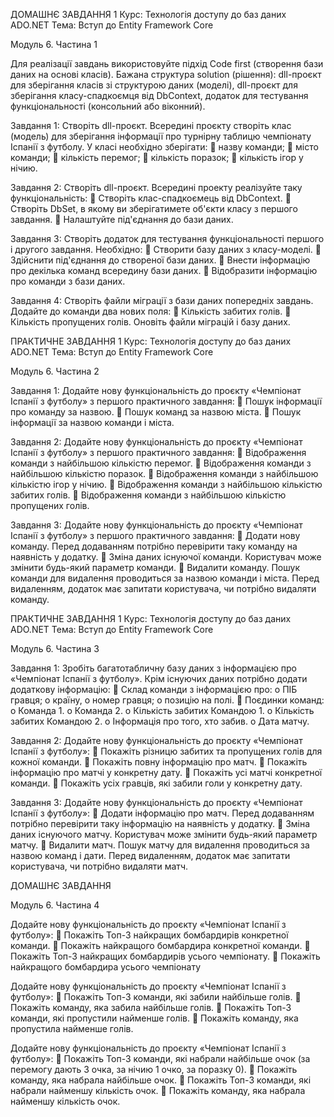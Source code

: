 ДОМАШНЄ ЗАВДАННЯ
1
Курс: Технологія доступу до баз даних ADO.NET
Тема: Вступ до Entity Framework Core

Модуль 6. Частина 1

Для реалізації завдань використовуйте підхід Code first (створення бази
даних на основі класів). Бажана структура solution (рішення): dll-проєкт
для зберігання класів зі структурою даних (моделі), dll-проєкт для
зберігання класу-спадкоємця від DbContext, додаток для тестування
функціональності (консольний або віконний).

Завдання 1:
Створіть dll-проєкт. Всередині проєкту створіть клас (модель) для
зберігання інформації про турнірну таблицю чемпіонату Іспанії з
футболу. У класі необхідно зберігати:
 назву команди;
 місто команди;
 кількість перемог;
 кількість поразок;
 кількість ігор у нічию.

Завдання 2:
Створіть dll-проєкт. Всередині проекту реалізуйте таку
функціональність:
 Створіть клас-спадкоємець від DbContext.
 Створіть DbSet, в якому ви зберігатимете об'єкти класу з
першого завдання.
 Налаштуйте під'єднання до бази даних.

Завдання 3:
Створіть додаток для тестування функціональності першого і
другого завдання. Необхідно:
 Створити базу даних з класу-моделі.
 Здійснити під'єднання до створеної бази даних.
 Внести інформацію про декілька команд всередину бази
даних.
 Відобразити інформацію про команди з бази даних.

Завдання 4:
Створіть файли міграції з бази даних попередніх завдань.
Додайте до команди два нових поля:
 Кількість забитих голів.
 Кількість пропущених голів.
Оновіть файли міграцій і базу даних.





ПРАКТИЧНЕ ЗАВДАННЯ
1
Курс: Технологія доступу до баз даних ADO.NET
Тема: Вступ до Entity Framework Core

Модуль 6. Частина 2

Завдання 1:
Додайте нову функціональність до проєкту «Чемпіонат Іспанії з
футболу» з першого практичного завдання:
 Пошук інформації про команду за назвою.
 Пошук команд за назвою міста.
 Пошук інформації за назвою команди і міста.

Завдання 2:
Додайте нову функціональність до проєкту «Чемпіонат Іспанії з
футболу» з першого практичного завдання:
 Відображення команди з найбільшою кількістю перемог.
 Відображення команди з найбільшою кількістю поразок.
 Відображення команди з найбільшою кількістю ігор у нічию.
 Відображення команди з найбільшою кількістю забитих
голів.
 Відображення команди з найбільшою кількістю пропущених
голів.

Завдання 3:
Додайте нову функціональність до проєкту «Чемпіонат Іспанії з
футболу» з першого практичного завдання:
 Додати нову команду. Перед додаванням потрібно
перевірити таку команду на наявність у додатку.
 Зміна даних існуючої команди. Користувач може змінити
будь-який параметр команди.
 Видалити команду. Пошук команди для видалення
проводиться за назвою команди і міста. Перед видаленням,
додаток має запитати користувача, чи потрібно видаляти
команду.


ПРАКТИЧНЕ ЗАВДАННЯ
1
Курс: Технологія доступу до баз даних ADO.NET
Тема: Вступ до Entity Framework Core

Модуль 6. Частина 3

Завдання 1:
Зробіть багатотабличну базу даних з інформацією про
«Чемпіонат Іспанії з футболу». Крім існуючих даних потрібно
додати додаткову інформацію:
 Склад команди з інформацією про:
o ПІБ гравця;
o країну,
o номер гравця;
o позицію на полі.
 Поєдинки команд:
o Команда 1.
o Команда 2.
o Кількість забитих Командою 1.
o Кількість забитих Командою 2.
o Інформація про того, хто забив.
o Дата матчу.

Завдання 2:
Додайте нову функціональність до проєкту «Чемпіонат Іспанії з
футболу»:
 Покажіть різницю забитих та пропущених голів для кожної
команди.
 Покажіть повну інформацію про матч.
 Покажіть інформацію про матчі у конкретну дату.
 Покажіть усі матчі конкретної команди.
 Покажіть усіх гравців, які забили голи у конкретну дату.

Завдання 3:
Додайте нову функціональність до проєкту «Чемпіонат Іспанії з
футболу»:
 Додати інформацію про матч. Перед додаванням потрібно
перевірити таку інформацію на наявність у додатку.
 Зміна даних існуючого матчу. Користувач може змінити
будь-який параметр матчу.
 Видалити матч. Пошук матчу для видалення проводиться за
назвою команд і дати. Перед видаленням, додаток має
запитати користувача, чи потрібно видаляти матч.




ДОМАШНЄ ЗАВДАННЯ

Модуль 6. Частина 4

Додайте нову функціональність до проєкту «Чемпіонат Іспанії з
футболу»:
 Покажіть Топ-3 найкращих бомбардирів конкретної
команди.
 Покажіть найкращого бомбардира конкретної команди.
 Покажіть Топ-3 найкращих бомбардирів усього чемпіонату.
 Покажіть найкращого бомбардира усього чемпіонату

Додайте нову функціональність до проєкту «Чемпіонат Іспанії з
футболу»:
 Покажіть Топ-3 команди, які забили найбільше голів.
 Покажіть команду, яка забила найбільше голів.
 Покажіть Топ-3 команди, які пропустили найменше голів.
 Покажіть команду, яка пропустила найменше голів.

Додайте нову функціональність до проєкту «Чемпіонат Іспанії з
футболу»:
 Покажіть Топ-3 команди, які набрали найбільше очок (за
перемогу дають 3 очка, за нічию 1 очко, за поразку 0).
 Покажіть команду, яка набрала найбільше очок.
 Покажіть Топ-3 команди, які набрали найменшу кількість
очок.
 Покажіть команду, яка набрала найменшу кількість очок.
